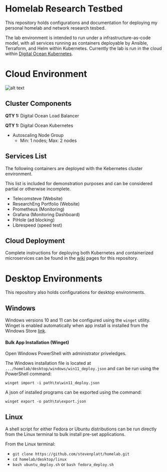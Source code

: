 # Homelab Research Testbed 

This repository holds configurations and documentation for deploying my personal homelab and network research tesbed.

The lab environment is intended to run under a infrastructure-as-code model, with all services running as containers deployable by Ansible, Terraform, and Helm within Kubernetes. Currently the lab is run in the cloud within [Digital Ocean Kubernetes](https://www.digitalocean.com/products/kubernetes/). 

# Cloud Environment

![alt text](https://github.com/stevenplatt/homelab/img/blob/main/cloud_k8s.jpg?raw=true)

## Cluster Components

**QTY 1:** Digital Ocean Load Balancer  

**QTY 1:** Digital Ocean Kubernetes
- Autoscaling Node Group
  -  Min: 1 nodes; Max: 2 nodes 

## Services List

The following containers are deployed with the Kebernetes cluster environment. 

This list is included for demonstration purposes and can be considered partial or otherwise incomplete.

- Telecomsteve (Website)
- ResearchEng Portfolio (Website)
- Prometheus (Monitoring)
- Grafana (Monitoring Dashboard)
- PiHole (ad blocking)
- Librespeed (speed test)
  
## Cloud Deployment

Complete instructions for deploying both Kubernetes and containerized microservices can be found in the [wiki](https://github.com/stevenplatt/homelab/wiki) pages for this repository. 

# Desktop Environments

This repository also holds configurations for desktop environments. 

## Windows

Windows versions 10 and 11 can be configured using the ``` winget ``` utility. Winget is enabled automatically when app install is installed from the Windows Store [link](https://www.microsoft.com/store/productId/9NBLGGH4NNS1).

#### Bulk App Installation (Winget)

Open Windows PowerShell with administrator priveledges. 

The Windows installation file is located at ``` .../homelab/desktop/windows/win11_deploy.json ``` and can be run using the PowerShell command: 

``` winget import -i path\to\win11_deploy.json ```

A json of installed programs can be exported using the command: 

``` winget export -o path\to\export.json ```

## Linux

A shell script for either Fedora or Ubuntu distributions can be run directly from the Linux terminal to bulk install pre-set applications. 

From the Linux terminal: 

- ``` git clone https://github.com/stevenplatt/homelab.git ``` 
- ``` cd homelab/desktop/linux ```
- ``` bash ubuntu_deploy.sh ``` or ``` bash fedora_deploy.sh ```

